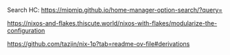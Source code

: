 Search HC: https://mipmip.github.io/home-manager-option-search/?query=

https://nixos-and-flakes.thiscute.world/nixos-with-flakes/modularize-the-configuration

https://github.com/tazjin/nix-1p?tab=readme-ov-file#derivations
